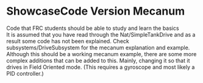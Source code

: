 # ShowcaseCode Version Mecanum 
Code that FRC students should be able to study and learn the basics                           
It is assumed that you have read through the Nat/SimpleTankDrive and as a result some code has not been explained.
Check subsystems/DriveSubsystem for the mecanum explanation and example. 
Although this should be a working mecanum example, there are some more complex additions that can be added to this. Mainly, changing it so that it drives in Field Oriented mode. (This requires a gyroscope and most likely a PID controller.)
